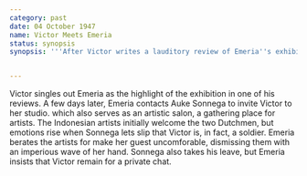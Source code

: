 ```yaml
---
category: past
date: 04 October 1947
name: Victor Meets Emeria
status: synopsis
synopsis: '''After Victor writes a lauditory review of Emeria''s exhibition, Auke Sonnega takes him to her studio.'''


---
```






Victor singles out Emeria as the highlight of the
exhibition in one of his reviews. A few days later, Emeria contacts
Auke Sonnega to invite Victor to her studio. which also serves as an artistic salon, a gathering place for artists. The Indonesian artists initially welcome the two Dutchmen, but emotions rise when Sonnega lets slip that Victor is, in fact, a soldier.  Emeria berates the artists for make her guest uncomforable, dismissing them with an imperious wave of her hand. Sonnega also takes his leave, but Emeria insists that Victor remain for a private chat. 

